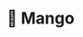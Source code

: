 ---
title: "🥭 Mango"
type: "BOILERPLATE"
desc: "A GatsbyJS boilerplate with page generation sourced from MarkDown files."
flag: "mango"
demo: "https://mango.sld.codes/"
repo: "https://github.com/slarsendisney/gatsby-mango"
---